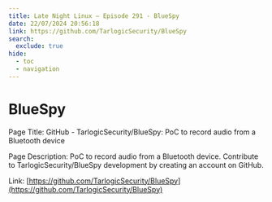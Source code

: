 ```yaml
---
title: Late Night Linux – Episode 291 - BlueSpy
date: 22/07/2024 20:56:18
link: https://github.com/TarlogicSecurity/BlueSpy
search:
  exclude: true
hide:
  - toc
  - navigation
---
```


# BlueSpy

Page Title: GitHub - TarlogicSecurity/BlueSpy: PoC to record audio from a Bluetooth device

Page Description: PoC to record audio from a Bluetooth device. Contribute to TarlogicSecurity/BlueSpy development by creating an account on GitHub. 

Link: [https://github.com/TarlogicSecurity/BlueSpy](https://github.com/TarlogicSecurity/BlueSpy)